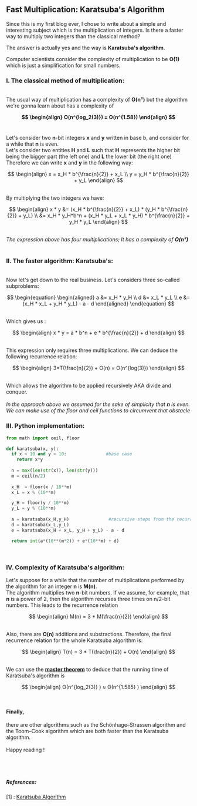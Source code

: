 ## Fast Multiplication: Karatsuba's Algorithm

  Since this is my first blog ever, I chose to write about a simple and interesting subject which is the multiplication of integers. Is there a faster way to multiply two integers than the classical method?<br />

  The answer is actually yes and the way is <strong>Karatsuba's algorithm</strong>.<br />

  Computer scientists consider the complexity of multiplication to be <strong>O(1)</strong> which is just a simplification for small numbers.<br />
  <h3>I. The classical method of multiplication:</h3>
  <br>
  The usual way of multiplication has a complexity of <strong>O(n²)</strong> but the algorithm we're gonna learn about has a complexity of <strong>
 
$$
  \begin{align}
  O(n^{log_2(3)}) = O(n^{1.58})
  \end{align}
$$
</strong> <br />

Let's consider two <strong>n</strong>-bit integers <strong>x</strong> and <strong>y</strong> written in base b, and consider for a while that <strong>n</strong> is even.<br>
Let's consider two entities <strong>H</strong> and <strong>L</strong> such that <strong>H</strong> represents the higher bit being the bigger part (the left one) and <strong>L</strong> the lower bit (the right one)
<br>
Therefore we can write <strong>x</strong> and <strong>y</strong> in the following way:<br>
  
  
  $$
  \begin{align}
        x = x_H * b^{\frac{n}{2}} + x_L \\
         y = y_H * b^{\frac{n}{2}} + y_L
  \end{align}
$$

<br> By multiplying the two integers we have:<br>

$$
  \begin{align}   
         x * y &= (x_H * b^{\frac{n}{2}} + x_L) * (y_H * b^{\frac{n}{2}} + y_L) \\
         &= x_H * y_H*b^n + (x_H * y_L + x_L * y_H) * b^{\frac{n}{2}} + y_H * y_L
  \end{align}
$$ 

<br>
<em>The expression above has four multiplications; It has a complexity of <strong>O(n²)</strong></em><br>
<br>
<h3>II. The faster algorithm: Karatsuba's:</h3> <br>
Now let's get down to the real business. Let's considers three so-called subproblems:

$$
\begin{equation}
  \begin{aligned}   
         a &= x_H * y_H \\
         d &= x_L * y_L \\
         e &= (x_H * x_L + y_H * y_L) - a - d
  \end{aligned}
\end{equation}
$$ 

<br> Which gives us : <br>

$$
  \begin{align}
        x * y = a * b^n + e * b^{\frac{n}{2}} + d
  \end{align}
$$


<br> This expression only requires three multiplications. We can deduce the following recurrence relation: <br>

$$
  \begin{align}
        3*T(\frac{n}{2}) + O(n) = O(n^{log(3)})
  \end{align}
$$

<br> Which allows the algorithm to be applied recursively AKA divide and conquer. <br><br>
<em>In the approach above we assumed for the sake of simplicity that <strong>n</strong> is even. We can make use of the floor and ceil functions to circumvent that obstacle</em>
<br>
<h3>III. Python implementation:</h3>

```python
from math import ceil, floor

def karatsuba(x, y):
  if x < 10 and y < 10:               #base case
    return x*y     
    
  n = max(len(str(x)), len(str(y)))
  m = ceil(n/2)
  
  x_H  = floor(x / 10**m)
  x_L = x % (10**m)

  y_H = floor(y / 10**m)
  y_L = y % (10**m)
  
  a = karatsuba(x_H,y_H)               #recursive steps from the recurrence relation
  d = karatsuba(x_L,y_L)
  e = karatsuba(x_H + x_L, y_H + y_L) - a - d

  return int(a*(10**(m*2)) + e*(10**m) + d)

```

<br>
<h3>IV. Complexity of Karatsuba's algorithm: </h3>

Let's suppose for a while that the number of multiplications performed by the algorithm for an integer <strong>n</strong> is <strong>M(n)</strong>.<br>
The algorithm multiplies two <strong>n</strong>-bit numbers. If we assume, for example, that <strong>n</strong> is a power of 2, then the algorithm recurses three times on n/2-bit numbers.
This leads to the recurrence relation
<br>


$$
  \begin{align}   
         M(n) = 3 * M(\frac{n}{2})
  \end{align}
$$ 


<br> Also, there are <strong>O(n)</strong> additions and substractions. Therefore, the final recurrence relation for the whole Karatsuba algorithm is:
<br>

$$
  \begin{align}   
         T(n) = 3 * T(\frac{n}{2}) + O(n)
  \end{align}
$$ 

<br> We can use the <strong><a href="https://brilliant.org/wiki/master-theorem/">master theorem</a></strong> to deduce that the running time of Karatsuba's algorithm is 

$$
  \begin{align}   
         Θ(n^{log_2(3)} ) ≈ Θ(n^{1.585} )
  \end{align}
$$ 

<br>
<h4>Finally, </h4> there are other algorithms such as the Schönhage–Strassen algorithm and the Toom–Cook algorithm which are both faster than the Karatsuba algorithm.
<br>
<br>
Happy reading !
<br>
<br>
<br>
<br>
<h5>References:</h5>
[1] : <a href = "https://brilliant.org/wiki/karatsuba-algorithm/">Karatsuba Algorithm</a>
<br>
<br>
<br>

